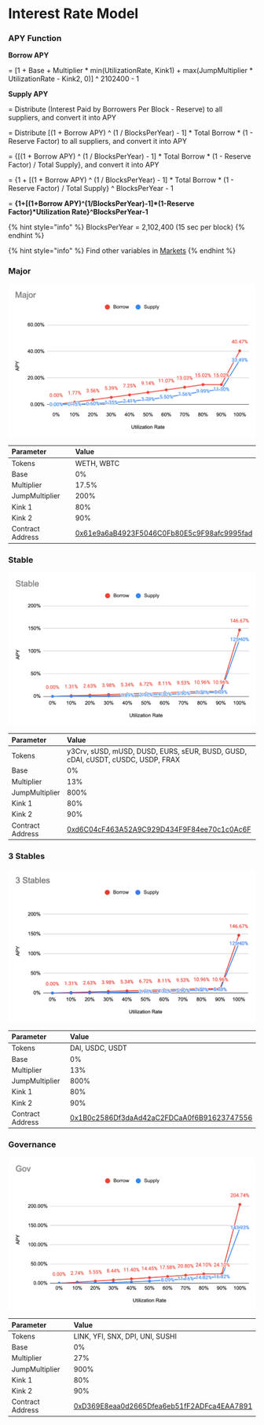 # Interest Rate Model

### APY Function

**Borrow APY**

= \[1 + Base + Multiplier \* min\(UtilizationRate, Kink1\) + max\(JumpMultiplier \* UtilizationRate - Kink2, 0\)\] ^ 2102400 - 1



**Supply APY**

= Distribute \(Interest Paid by Borrowers Per Block - Reserve\) to all suppliers, and convert it into APY

= Distribute \[\(1 + Borrow APY\) ^ \(1 / BlocksPerYear\) - 1\] \* Total Borrow \* \(1 - Reserve Factor\) to all suppliers, and convert it into APY

= {\[\(1 + Borrow APY\) ^ \(1 / BlocksPerYear\) - 1\] \* Total Borrow \* \(1 - Reserve Factor\) / Total Supply}, and convert it into APY

= {1 + \[\(1 + Borrow APY\) ^ \(1 / BlocksPerYear\) - 1\] \* Total Borrow \* \(1 - Reserve Factor\) / Total Supply} ^ BlocksPerYear - 1

= **{1+\[\(1+Borrow APY\)^\(1/BlocksPerYear\)-1\]\*\(1-Reserve Factor\)\*Utilization Rate}^BlocksPerYear-1**

{% hint style="info" %}
BlocksPerYear = 2,102,400 \(15 sec per block\)
{% endhint %}

{% hint style="info" %}
Find other variables in [Markets](https://app.cream.finance/markets)
{% endhint %}

### Major

![](../.gitbook/assets/jie-tu-20210323-19.08.43.png)

| Parameter | Value |
| :--- | :--- |
| Tokens | WETH, WBTC |
| Base | 0% |
| Multiplier | 17.5% |
| JumpMultiplier | 200% |
| Kink 1 | 80% |
| Kink 2 | 90% |
| Contract Address | [0x61e9a6aB4923F5046C0Fb80E5c9F98afc9995fad](https://etherscan.io/address/0x61e9a6ab4923f5046c0fb80e5c9f98afc9995fad#code) |

### Stable

![](../.gitbook/assets/jie-tu-20210401-17.44.05.png)

| Parameter | Value |
| :--- | :--- |
| Tokens | y3Crv, sUSD, mUSD, DUSD, EURS, sEUR, BUSD, GUSD, cDAI, cUSDT, cUSDC, USDP, FRAX |
| Base | 0% |
| Multiplier | 13% |
| JumpMultiplier | 800% |
| Kink 1 | 80% |
| Kink 2 | 90% |
| Contract Address | [0xd6C04cF463A52A9C929D434F9F84ee70c1c0Ac6F](https://etherscan.io/address/0xd6C04cF463A52A9C929D434F9F84ee70c1c0Ac6F#code) |

### 3 Stables

![](../.gitbook/assets/jie-tu-20210630-xia-wu-12.16.12.png)

| Parameter | Value |
| :--- | :--- |
| Tokens | DAI, USDC, USDT |
| Base | 0% |
| Multiplier | 13% |
| JumpMultiplier | 800% |
| Kink 1 | 80% |
| Kink 2 | 90% |
| Contract Address | [0x1B0c2586Df3daAd42aC2FDCaA0f6B91623747556](https://etherscan.io/address/0x1B0c2586Df3daAd42aC2FDCaA0f6B91623747556) |

### Governance

![](../.gitbook/assets/jie-tu-20210512-15.42.10.png)

| Parameter | Value |
| :--- | :--- |
| Tokens | LINK, YFI, SNX, DPI, UNI, SUSHI |
| Base | 0% |
| Multiplier | 27% |
| JumpMultiplier | 900% |
| Kink 1 | 80% |
| Kink 2 | 90% |
| Contract Address | [0xD369E8eaa0d2665Dfea6eb51fF2ADFca4EAA7891](https://etherscan.io/address/0xD369E8eaa0d2665Dfea6eb51fF2ADFca4EAA7891) |

